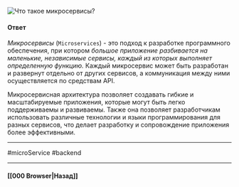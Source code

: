 ![Что такое микросервисы?](https://www.youtube.com/watch?v=uKtRSmO8ALk)

#### Ответ

*Микросервисы* (`Microservices`) - это подход к разработке программного обеспечения, при котором *большое приложение разбивается на маленькие, независимые сервисы, каждый из которых выполняет определенную функцию.* Каждый микросервис может быть разработан и развернут отдельно от других сервисов, а коммуникация между ними осуществляется по средствам API.

Микросервисная архитектура позволяет создавать гибкие и масштабируемые приложения, которые могут быть легко поддерживаемы и развиваемы. Также она позволяет разработчикам использовать различные технологии и языки программирования для разных сервисов, что делает разработку и сопровождение приложения более эффективными.

___
#microService #backend 

___

#### [[000 Browser|Назад]]